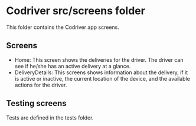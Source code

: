 # Codriver src/screens folder

This folder contains the Codriver app screens.

## Screens

- Home: This screen shows the deliveries for the driver. The driver can see if he/she has an active delivery at a glance.
- DeliveryDetails: This screens shows information about the delivery, if it is active or inactive, the current location of the device, and the available actions for the driver.

## Testing screens

Tests are defined in the tests folder.
